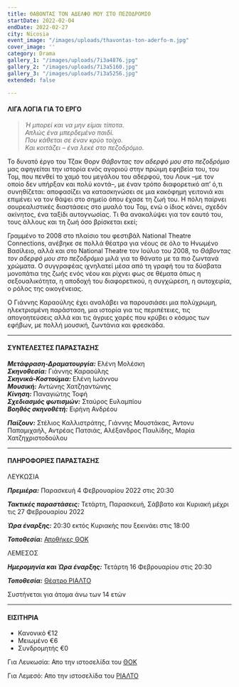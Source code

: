```yaml
---
title: ΘΑΒΟΝΤΑΣ ΤΟΝ ΑΔΕΛΦΟ ΜΟΥ ΣΤΟ ΠΕΖΟΔΡΟΜΙΟ
startDate: 2022-02-04
endDate: 2022-02-27
city: Nicosia
event_image: "/images/uploads/thavontas-ton-aderfo-m.jpg"
cover_image: ''
category: Drama
gallery_1: "/images/uploads/7i3a4876.jpg"
gallery_2: "/images/uploads/7i3a5160.jpg"
gallery_3: "/images/uploads/7i3a5256.jpg"
extended: false

---
```

#### ΛΙΓΑ ΛΟΓΙΑ ΓΙΑ ΤΟ ΕΡΓΟ

> _Ή μπορεί και να μην είμαι τίποτα.  
> Απλώς ένα μπερδεμένο παιδί.  
> Που κάθεται σε έναν κρύο τοίχο.  
> Και κοιτάζει – ένα λεκέ στο πεζοδρόμιο._

Το δυνατό έργο του Τζακ Θορν _Θάβοντας τον αδερφό μου στο πεζοδρόμιο_ μας αφηγείται την ιστορία ενός αγοριού στην πρώιμη εφηβεία του, του Τομ, που πενθεί το χαμό του μεγάλου του αδερφού, του Λουκ –με τον οποίο δεν υπήρξαν και πολύ κοντά–, με έναν τρόπο διαφορετικό απ’ ό,τι συνηθίζεται: αποφασίζει να κατασκηνώσει σε μια κακόφημη γειτονιά και επιμένει να τον θάψει στο σημείο όπου έχασε τη ζωή του. Η πόλη παίρνει σουρεαλιστικές διαστάσεις στο μυαλό του Τομ, ενώ ο ίδιος κάνει, σχεδόν ακίνητος, ένα ταξίδι αυτογνωσίας. Τι θα ανακαλύψει για τον εαυτό του, τους άλλους και τη ζωή όσο βρίσκεται εκεί;

Γραμμένο το 2008 στο πλαίσιο του φεστιβάλ National Theatre Connections, ανέβηκε σε πολλά θέατρα για νέους σε όλο το Ηνωμένο Βασίλειο, αλλά και στο National Theatre τον Ιούλιο του 2008, το _Θάβοντας τον αδερφό μου στο πεζοδρόμιο_ μιλά για το θάνατο με τα πιο ζωντανά χρώματα. Ο συγγραφέας ιχνηλατεί μέσα από τη γραφή του τα δύσβατα μονοπάτια της ζωής ενός νέου και ρίχνει φως σε θέματα όπως η σεξουαλικότητα, η αποδοχή του διαφορετικού, η συγχώρεση, η αυτοχειρία, ο ρόλος της οικογένειας.

Ο Γιάννης Καραούλης έχει αναλάβει να παρουσιάσει μια πολύχρωμη, ηλεκτρισμένη παράσταση, μια ιστορία για τις περιπέτειες, τις απογοητεύσεις αλλά και τις άγριες χαρές που κρύβει ο κόσμος των εφήβων, με πολλή μουσική, ζωντάνια και φρεσκάδα.

***

#### ΣΥΝΤΕΛΕΣΤΕΣ ΠΑΡΑΣΤΑΣΗΣ

**_Μετάφραση-Δραματουργία:_** Ελένη Μολέσκη  
**_Σκηνοθεσία:_** Γιάννης Καραούλης  
**_Σκηνικά-Κοστούμια:_** Ελένη Ιωάννου  
**_Μουσική:_** Αντώνης Χατζηαντώνης  
**_Κίνηση:_** Παναγιώτης Τοφή  
**_Σχεδιασμός φωτισμών:_** Σταύρος Ευλαμπίου  
**_Βοηθός σκηνοθέτή:_** Ειρήνη Ανδρέου

**_Παίζουν:_** Στέλιος Καλλιστράτης, Γιάννης Μουστάκας, Άντονυ Παπαμιχαήλ, Αντρέας Πατσιάς, Αλέξανδρος Παυλίδης, Μαρία Χατζηχριστοδούλου

***

#### ΠΛΗΡΟΦΟΡΙΕΣ ΠΑΡΑΣΤΑΣΗΣ

ΛΕΥΚΩΣΙΑ

**_Πρεμιέρα:_** Παρασκευή 4 Φεβρουαρίου 2022 στις 20:30

**_Τακτικές παραστάσεις:_** Τετάρτη, Παρασκευή, Σάββατο και Κυριακή μέχρι τις 27 Φεβρουαρίου 2022

**_Ώρα έναρξης:_** 20:30 εκτός Κυριακής που ξεκινάει στις 18:00

**_Τοποθεσία:_** [Αποθήκες ΘΟΚ](https://www.google.com/maps/place/%CE%98%CE%AD%CE%B1%CF%84%CF%81%CE%BF+%CE%91%CF%80%CE%BF%CE%B8%CE%AE%CE%BA%CE%B5%CF%82+%CE%98%CE%9F%CE%9A/@35.1263705,33.3689318,17z/data=!3m1!4b1!4m5!3m4!1s0x14de19a27615e4f3:0xc1322f05215a0553!8m2!3d35.126417!4d33.3711337 "https://www.google.com/maps/place/%CE%98%CE%AD%CE%B1%CF%84%CF%81%CE%BF+%CE%91%CF%80%CE%BF%CE%B8%CE%AE%CE%BA%CE%B5%CF%82+%CE%98%CE%9F%CE%9A/@35.1263705,33.3689318,17z/data=!3m1!4b1!4m5!3m4!1s0x14de19a27615e4f3:0xc1322f05215a0553!8m2!3d35.126417!4d33.3711337")

ΛΕΜΕΣΟΣ

**_Ημερομηνία και Ώρα έναρξης:_** Τετάρτη 16 Φεβρουαρίου στις 20:30

**_Τοποθεσία:_** [Θέατρο ΡΙΑΛΤΟ](https://www.google.com/maps/place/Rialto+Theatre/@34.6797568,33.043364,17z/data=!3m1!4b1!4m5!3m4!1s0x14e7331ab1ec9197:0xdf6e42bed1d077b1!8m2!3d34.6797568!4d33.0455527 "Θέατρο ΡΙΑΛΤΟ")

Συστήνεται για άτομα άνω των 14 ετών

***

#### ΕΙΣΙΤΗΡΙΑ

* Κανονικό €12
* Μειωμένο €6
* Συνδρομητής €0

Για Λευκωσία: Απο την ιστοσελίδα του [ΘΟΚ](https://www.thoc.org.cy/event/thabontas-ton-adelfo-moy-sto-pezodromio,4766,1333,el,shows "ΘΟΚ - εισιτήρια")

Για Λεμεσό: Απο την ιστοσελίδα του [ΡΙΑΛΤΟ](https://rialto.interticket.com/program/thavontaston-adjerpho-mou-sto-pezodjromio-2543 "Ριαλτο - εισιτήρια") 